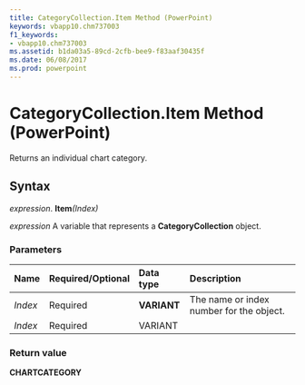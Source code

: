 ```yaml
---
title: CategoryCollection.Item Method (PowerPoint)
keywords: vbapp10.chm737003
f1_keywords:
- vbapp10.chm737003
ms.assetid: b1da03a5-89cd-2cfb-bee9-f83aaf30435f
ms.date: 06/08/2017
ms.prod: powerpoint
---
```



# CategoryCollection.Item Method (PowerPoint)

Returns an individual chart category.


## Syntax

 _expression_. **Item**_(Index)_

 _expression_ A variable that represents a **CategoryCollection** object.


### Parameters



|**Name**|**Required/Optional**|**Data type**|**Description**|
|:-----|:-----|:-----|:-----|
| _Index_|Required|**VARIANT**|The name or index number for the object.|
| _Index_|Required|VARIANT||

### Return value

 **CHARTCATEGORY**


